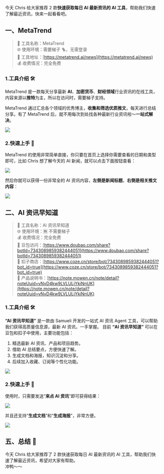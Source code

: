 今天 Chris 给大家推荐 2 款**快速获取每日 AI 最新资讯的 AI 工具**，帮助我们快速了解最近资讯，快来一起看看吧。

## 一、MetaTrend

> 🌟 工具名称：MetaTrend  
> 🌐 使用环境：需要梯子 🪜，无需登录  
> 🔗 工具地址：[https://metatrend.ai/news](https://metatrend.ai/news)  
> 💰 收费情况：完全免费

### 1.工具介绍 🛠️

MetaTrend 是一款每天分享最新 **AI**、**加密货币**、**财经领域**行业资讯的在线工具，内容来源以**推特**为主，所以在访问时，需要梯子支持。

MetaTrend 通过汇总各个领域的优秀博主，**收集和筛选优质推文**，每天进行总结分享。有了 MetaTrend 后，就不用每次到处找各种最新行业资讯啦～**一站式解决**。

![](https://cdn.nlark.com/yuque/0/2024/png/186051/1716019054100-83ba634d-29f5-45d4-b0f1-de4ddfc96706.png#averageHue=%23242538&clientId=u5aa17203-a656-4&from=paste&height=888&id=u0f74964f&originHeight=1776&originWidth=3206&originalType=binary&ratio=2&rotation=0&showTitle=false&size=788742&status=done&style=none&taskId=uedbf1f06-d8c4-44f3-8848-870ba352b10&title=&width=1603)

### 2.快速上手 🚀

MetaTrend 的使用非常简单直接，你只要在首页上选择你需要查看的日期和类型即可，比如 Chris 想了解今天的 AI 新闻，就可以点击下面按钮查看：

![](https://cdn.nlark.com/yuque/0/2024/png/186051/1716019612864-9169ff35-92b8-4f6d-a2b7-843d0670088a.png#averageHue=%23232537&clientId=u47cd7045-8b3d-4&from=paste&height=894&id=uf76cdf27&originHeight=1788&originWidth=3324&originalType=binary&ratio=2&rotation=0&showTitle=false&size=823405&status=done&style=none&taskId=uc8906416-c027-4eea-acf4-a5a4adaae34&title=&width=1662)

然后你就可以获得一份非常全的 AI 资讯内容，**左侧是新闻标题**，**右侧是相关推文内容**：

![](https://cdn.nlark.com/yuque/0/2024/png/186051/1716019514638-92dec8e7-2404-4968-af46-93beeadaf994.png#averageHue=%23707250&clientId=u47cd7045-8b3d-4&from=paste&height=906&id=u9811e425&originHeight=1812&originWidth=3338&originalType=binary&ratio=2&rotation=0&showTitle=false&size=1556568&status=done&style=none&taskId=u82a77bf7-afcd-4e15-b0a5-2248ec052a9&title=&width=1669)

## 二、**AI 资讯早知道**

> 🌟 工具名称：AI 资讯早知道  
> 🌐 使用环境：🈚 不需要梯子  
> 💰 收费情况：完全免费  
> 📱 豆包访问：[https://www.doubao.com/share?botId=7343089859382444051](https://www.doubao.com/share?botId=7343089859382444051)  
> 🤖 扣子商店：[https://www.coze.cn/store/bot/7343089859382444051?bot_id=true](https://www.coze.cn/store/bot/7343089859382444051?bot_id=true)  
> 📖 产品说明书：[https://note.mowen.cn/note/detail?noteUuid=vNvD4kw9LVLULjYkiNnUK](https://note.mowen.cn/note/detail?noteUuid=vNvD4kw9LVLULjYkiNnUK)

### 1.工具介绍 🛠️

**“AI 资讯早知道”** 是一款由 Samueli 开发的一站式 AI 资讯 Agent 工具，可以帮助我们获得高质量信息源，最新 AI 资讯，一手掌握。
目前 **“AI 资讯早知道”** 可以在豆包和扣子中使用，主要功能包括：

1. 精选最新 AI 资讯、产品和项目趋势。
2. 借助 AI 总结要点，方便快速了解。
3. 生成文档和海报，知识沉淀和分享。
4. 后续加入收藏、订阅等个性化功能。

![](https://cdn.nlark.com/yuque/0/2024/png/186051/1716020914439-48735db9-243e-4fa4-ad6d-7c61bc897327.png#averageHue=%23d1dce5&clientId=u47cd7045-8b3d-4&from=paste&height=680&id=u14ee8517&originHeight=1360&originWidth=2634&originalType=binary&ratio=2&rotation=0&showTitle=false&size=1796371&status=done&style=none&taskId=u24f85cdc-2576-4c64-942d-642b9562fe8&title=&width=1317)

### 2.快速上手 🚀

使用时，只需要发送“**来点 AI 资讯**”即可获得结果：

![](https://cdn.nlark.com/yuque/0/2024/png/186051/1716020350963-c6d404c4-7022-42cd-8274-73f606c2dab4.png#averageHue=%236e9595&clientId=u47cd7045-8b3d-4&from=paste&height=908&id=ua770d5e6&originHeight=1816&originWidth=3362&originalType=binary&ratio=2&rotation=0&showTitle=false&size=1501076&status=done&style=none&taskId=u36fa87f5-c564-4754-af1a-9ffcb5655f1&title=&width=1681)

并且还支持“**生成文档**”和“**生成海报**”，非常方便。

![](https://cdn.nlark.com/yuque/0/2024/png/186051/1716020739688-a989a98b-9403-4f59-95b3-1429594d08de.png#averageHue=%23548484&clientId=u47cd7045-8b3d-4&from=paste&height=775&id=ua525eba9&originHeight=1550&originWidth=3102&originalType=binary&ratio=2&rotation=0&showTitle=false&size=753952&status=done&style=none&taskId=udf4ad9c2-e3bd-4573-80a1-500822c37be&title=&width=1551)

## 五、总结 📝

今天 Chris 给大家推荐了 2 款快速获取每日 AI 最新资讯的 AI 工具，帮助我们快速了解最近资讯，希望对大家有帮助。  
冲鸭～～
